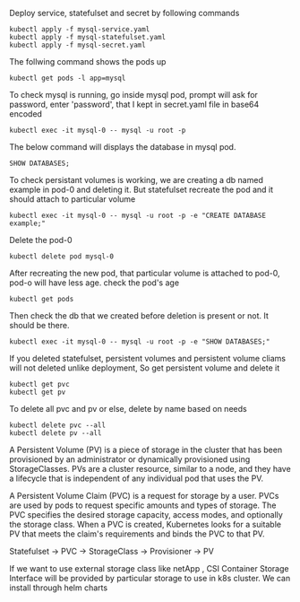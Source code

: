 Deploy service, statefulset and secret by following commands
```
kubectl apply -f mysql-service.yaml
kubectl apply -f mysql-statefulset.yaml
kubectl apply -f mysql-secret.yaml
```

The follwing command shows the pods up
```
kubectl get pods -l app=mysql
```

To check mysql is running, go inside mysql pod, prompt will ask for password, enter 'password', that I kept in secret.yaml file in base64 encoded
```
kubectl exec -it mysql-0 -- mysql -u root -p
```
The below command will displays the database in mysql pod.
```
SHOW DATABASES;
```

To check persistant volumes is working, we are creating a db named example in pod-0 and deleting it. But statefulset recreate the pod and it should attach to particular volume
```
kubectl exec -it mysql-0 -- mysql -u root -p -e "CREATE DATABASE example;"
```

Delete the pod-0
```
kubectl delete pod mysql-0
```

After recreating the new pod, that particular volume is attached to pod-0, pod-o will have less age.
check the pod's age 
```
kubectl get pods
```
Then check the db that we created before deletion is present or not. 
It should be there. 
```
kubectl exec -it mysql-0 -- mysql -u root -p -e "SHOW DATABASES;"
```
If you deleted statefulset, persistent volumes and persistent volume cliams will not deleted unlike deployment, 
So get persistent volume  and delete it
```
kubectl get pvc
kubectl get pv
```
To delete all pvc and pv or else, delete by name based on needs
```
kubectl delete pvc --all
kubectl delete pv --all
```

A Persistent Volume (PV) is a piece of storage in the cluster that has been provisioned by an administrator or dynamically provisioned using StorageClasses. PVs are a cluster resource, similar to a node, and they have a lifecycle that is independent of any individual pod that uses the PV.

A Persistent Volume Claim (PVC) is a request for storage by a user. PVCs are used by pods to request specific amounts and types of storage. The PVC specifies the desired storage capacity, access modes, and optionally the storage class. When a PVC is created, Kubernetes looks for a suitable PV that meets the claim's requirements and binds the PVC to that PV.

Statefulset -> PVC -> StorageClass -> Provisioner -> PV

If we want to use external storage class like netApp , CSI Container Storage Interface will be provided by particular storage to use in k8s cluster. We can install through helm charts
